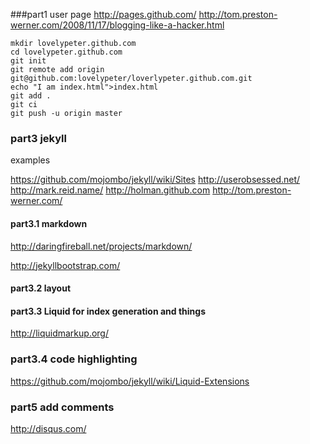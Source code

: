###part1 user page
http://pages.github.com/
http://tom.preston-werner.com/2008/11/17/blogging-like-a-hacker.html

```terminal
mkdir lovelypeter.github.com
cd lovelypeter.github.com
git init
git remote add origin git@github.com:lovelypeter/loverlypeter.github.com.git
echo "I am index.html">index.html
git add .
git ci
git push -u origin master
```

### part3 jekyll

examples

https://github.com/mojombo/jekyll/wiki/Sites
http://userobsessed.net/
http://mark.reid.name/
http://holman.github.com
http://tom.preston-werner.com/

#### part3.1 markdown
http://daringfireball.net/projects/markdown/

http://jekyllbootstrap.com/
#### part3.2 layout


#### part3.3 Liquid for index generation and things

http://liquidmarkup.org/

### part3.4 code highlighting

https://github.com/mojombo/jekyll/wiki/Liquid-Extensions
### part5 add comments

http://disqus.com/

